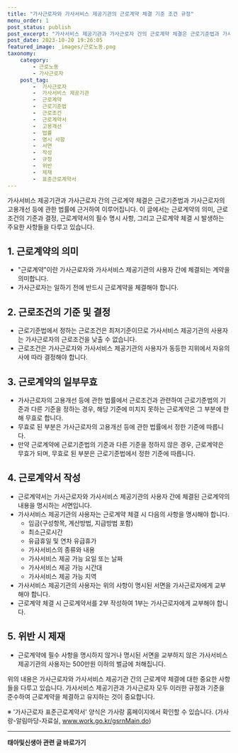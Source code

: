 ```yaml
---
title: "가사근로자와 가사서비스 제공기관의 근로계약 체결 기준 조건 규정"
menu_order: 1
post_status: publish
post_excerpt: "가사서비스 제공기관과 가사근로자 간의 근로계약 체결은 근로기준법과 가사근로자의 고용개선 등에 관한 법률에 근거하여 이루어집니다. 이 글에서는 근로계약의 의미, 근로조건의 기준과 결정, 근로계약서의 필수 명시 사항, 그리고 근로계약 체결 시 발생하는 주요한 사항들을 다루고 있습니다."
post_date: 2023-10-20 19:26:05
featured_image: _images/근로노동.png
taxonomy:
    category:
        - 근로노동
        - 가사근로자
    post_tag:
        -  가사근로자
        -  가사서비스 제공기관
        -  근로계약
        -  근로기준법
        -  근로조건
        -  근로계약서
        -  고용개선
        -  법률
        -  명시 사항
        -  서면
        -  작성
        -  규정
        -  위반
        -  제재
        -  표준근로계약서
---
```



가사서비스 제공기관과 가사근로자 간의 근로계약 체결은 근로기준법과 가사근로자의 고용개선 등에 관한 법률에 근거하여 이루어집니다. 이 글에서는 근로계약의 의미, 근로조건의 기준과 결정, 근로계약서의 필수 명시 사항, 그리고 근로계약 체결 시 발생하는 주요한 사항들을 다루고 있습니다.

## 1. 근로계약의 의미
- "근로계약"이란 가사근로자와 가사서비스 제공기관의 사용자 간에 체결되는 계약을 의미합니다.
- 가사근로자는 일하기 전에 반드시 근로계약을 체결해야 합니다.

## 2. 근로조건의 기준 및 결정
- 근로기준법에서 정하는 근로조건은 최저기준이므로 가사서비스 제공기관의 사용자는 가사근로자의 근로조건을 낮출 수 없습니다.
- 근로조건은 가사근로자와 가사서비스 제공기관의 사용자가 동등한 지위에서 자유의사에 따라 결정해야 합니다.

## 3. 근로계약의 일부무효
- 가사근로자의 고용개선 등에 관한 법률에서 근로조건과 관련하여 근로기준법의 기준과 다른 기준을 정하는 경우, 해당 기준에 미치지 못하는 근로계약은 그 부분에 한해 무효로 합니다.
- 무효로 된 부분은 가사근로자의 고용개선 등에 관한 법률에서 정한 기준에 따릅니다.
- 만약 근로계약에 근로기준법의 기준과 다른 기준을 정하지 않은 경우, 근로계약은 무효가 되며, 무효로 된 부분은 근로기준법에서 정한 기준에 따릅니다.

## 4. 근로계약서 작성
- 근로계약서는 가사근로자와 가사서비스 제공기관의 사용자 간에 체결된 근로계약의 내용을 명시하는 서면입니다.
- 가사서비스 제공기관의 사용자는 근로계약 체결 시 다음의 사항을 명시해야 합니다.
  - 임금(구성항목, 계산방법, 지급방법 포함)
  - 최소근로시간
  - 유급휴일 및 연차 유급휴가
  - 가사서비스의 종류와 내용
  - 가사서비스 제공 가능 요일 또는 날짜
  - 가사서비스 제공 가능 시간대
  - 가사서비스 제공 가능 지역
- 가사서비스 제공기관의 사용자는 위의 사항이 명시된 서면을 가사근로자에게 교부해야 합니다.
- 근로계약 체결 시 근로계약서를 2부 작성하여 1부는 가사근로자에게 교부해야 합니다.

## 5. 위반 시 제재
- 근로계약에 필수 사항을 명시하지 않거나 명시된 서면을 교부하지 않은 가사서비스 제공기관의 사용자는 500만원 이하의 벌금에 처해집니다.

위의 내용은 가사근로자와 가사서비스 제공기관 간의 근로계약 체결에 대한 중요한 사항들을 다루고 있습니다. 가사서비스 제공기관과 가사근로자 모두 이러한 규정과 기준을 준수하여 근로계약을 체결하고 유지하는 것이 중요합니다.

※ '가사근로자 표준근로계약서' 양식은 가사랑 홈페이지에서 확인할 수 있습니다. (가사랑-알림마당-자료실, www.work.go.kr/gsrnMain.do)

<!-- wp:separator -->
<hr class="wp-block-separator has-alpha-channel-opacity"/>
<!-- /wp:separator -->

<!-- wp:group {"backgroundColor":"base","layout":{"type":"constrained"}} -->
<div class="wp-block-group has-base-background-color has-background"><!-- wp:paragraph {"align":"center","fontSize":"medium"} -->
<p class="has-text-align-center has-large-font-size"><strong>태아및신생아 관련 글 바로가기</strong></p>
<!-- /wp:paragraph -->


<!-- wp:latest-posts
{"categories":[{"id":1496,"count":19,"description":"","link":"https://uknowlaw.com/category/%ed%83%9c%ec%95%84%eb%b0%8f%ec%8b%a0%ec%83%9d%ec%95%84/","name":"태아및신생아","slug":"태아및신생아","taxonomy":"category","parent":0,"meta":[],"_links":{"self":[{"href":"https://uknowlaw.com/wp-json/wp/v2/categories/1496"}],"collection":[{"href":"https://uknowlaw.com/wp-json/wp/v2/categories"}],"about":[{"href":"https://uknowlaw.com/wp-json/wp/v2/taxonomies/category"}],"wp:post_type":[{"href":"https://uknowlaw.com/wp-json/wp/v2/posts?categories=1496"}],"curies":[{"name":"wp","href":"https://api.w.org/{rel}","templated":true}]}}],"postsToShow":100,"excerptLength":28,"postLayout":"grid","columns":2,"featuredImageAlign":"left","featuredImageSizeSlug":"large","fontSize":"small"} /--></div>
<!-- /wp:group -->